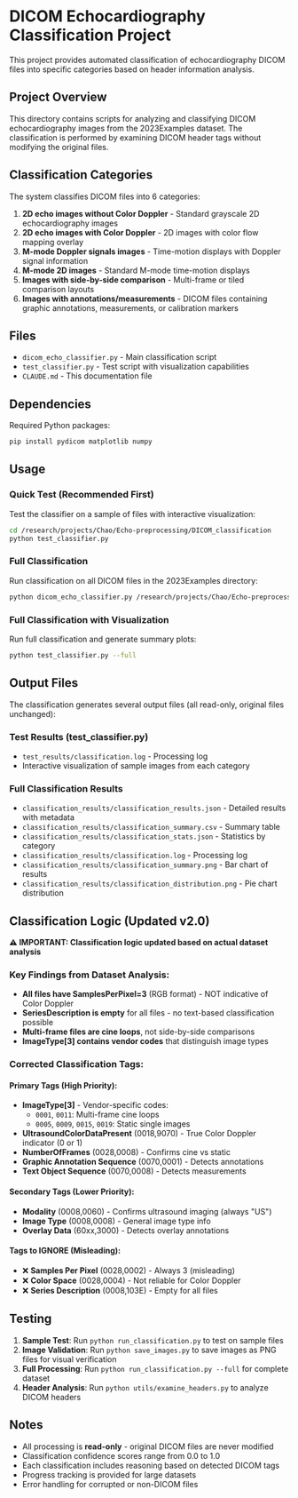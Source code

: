 # DICOM Echocardiography Classification Project

This project provides automated classification of echocardiography DICOM files into specific categories based on header information analysis.

## Project Overview

This directory contains scripts for analyzing and classifying DICOM echocardiography images from the 2023Examples dataset. The classification is performed by examining DICOM header tags without modifying the original files.

## Classification Categories

The system classifies DICOM files into 6 categories:

1. **2D echo images without Color Doppler** - Standard grayscale 2D echocardiography images
2. **2D echo images with Color Doppler** - 2D images with color flow mapping overlay
3. **M-mode Doppler signals images** - Time-motion displays with Doppler signal information
4. **M-mode 2D images** - Standard M-mode time-motion displays
5. **Images with side-by-side comparison** - Multi-frame or tiled comparison layouts
6. **Images with annotations/measurements** - DICOM files containing graphic annotations, measurements, or calibration markers

## Files

- `dicom_echo_classifier.py` - Main classification script
- `test_classifier.py` - Test script with visualization capabilities
- `CLAUDE.md` - This documentation file

## Dependencies

Required Python packages:
```bash
pip install pydicom matplotlib numpy
```

## Usage

### Quick Test (Recommended First)
Test the classifier on a sample of files with interactive visualization:
```bash
cd /research/projects/Chao/Echo-preprocessing/DICOM_classification
python test_classifier.py
```

### Full Classification
Run classification on all DICOM files in the 2023Examples directory:
```bash
python dicom_echo_classifier.py /research/projects/Chao/Echo-preprocessing/2023Examples
```

### Full Classification with Visualization
Run full classification and generate summary plots:
```bash
python test_classifier.py --full
```

## Output Files

The classification generates several output files (all read-only, original files unchanged):

### Test Results (test_classifier.py)
- `test_results/classification.log` - Processing log
- Interactive visualization of sample images from each category

### Full Classification Results 
- `classification_results/classification_results.json` - Detailed results with metadata
- `classification_results/classification_summary.csv` - Summary table
- `classification_results/classification_stats.json` - Statistics by category
- `classification_results/classification.log` - Processing log
- `classification_results/classification_summary.png` - Bar chart of results
- `classification_results/classification_distribution.png` - Pie chart distribution

## Classification Logic (Updated v2.0)

**⚠️ IMPORTANT: Classification logic updated based on actual dataset analysis**

### Key Findings from Dataset Analysis:
- **All files have SamplesPerPixel=3** (RGB format) - NOT indicative of Color Doppler
- **SeriesDescription is empty** for all files - no text-based classification possible  
- **Multi-frame files are cine loops**, not side-by-side comparisons
- **ImageType[3] contains vendor codes** that distinguish image types

### Corrected Classification Tags:

#### Primary Tags (High Priority):
- **ImageType[3]** - Vendor-specific codes:
  - `0001`, `0011`: Multi-frame cine loops
  - `0005`, `0009`, `0015`, `0019`: Static single images
- **UltrasoundColorDataPresent** (0018,9070) - True Color Doppler indicator (0 or 1)
- **NumberOfFrames** (0028,0008) - Confirms cine vs static
- **Graphic Annotation Sequence** (0070,0001) - Detects annotations
- **Text Object Sequence** (0070,0008) - Detects measurements

#### Secondary Tags (Lower Priority):
- **Modality** (0008,0060) - Confirms ultrasound imaging (always "US")
- **Image Type** (0008,0008) - General image type info
- **Overlay Data** (60xx,3000) - Detects overlay annotations

#### Tags to IGNORE (Misleading):
- ❌ **Samples Per Pixel** (0028,0002) - Always 3 (misleading)
- ❌ **Color Space** (0028,0004) - Not reliable for Color Doppler
- ❌ **Series Description** (0008,103E) - Empty for all files

## Testing

1. **Sample Test**: Run `python run_classification.py` to test on sample files
2. **Image Validation**: Run `python save_images.py` to save images as PNG files for visual verification
3. **Full Processing**: Run `python run_classification.py --full` for complete dataset
4. **Header Analysis**: Run `python utils/examine_headers.py` to analyze DICOM headers

## Notes

- All processing is **read-only** - original DICOM files are never modified
- Classification confidence scores range from 0.0 to 1.0
- Each classification includes reasoning based on detected DICOM tags
- Progress tracking is provided for large datasets
- Error handling for corrupted or non-DICOM files